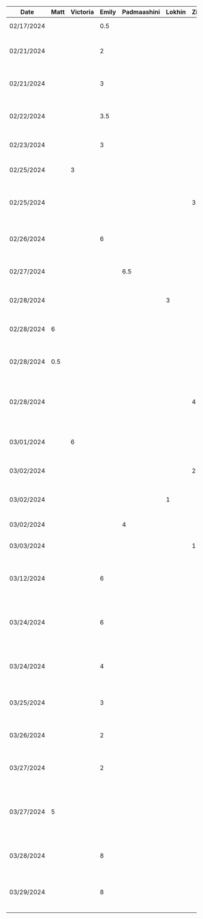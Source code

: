 | Date       | Matt | Victoria | Emily | Padmaashini | Lokhin | Zihe | Task                                                               |
|------------|------|----------|-------|-------------|--------|------|--------------------------------------------------------------------|
| 02/17/2024 |      |          | 0.5   |             |        |      | Set up initial project                                             |
| 02/21/2024 |      |          | 2     |             |        |      | Added template functions for generator                             |
| 02/21/2024 |      |          | 3     |             |        |      | Get random colour and palette from API                             |
| 02/22/2024 |      |          | 3.5   |             |        |      | Display and generate colour palette on click                       |
| 02/23/2024 |      |          | 3     |             |        |      | Fix generator UI and text contrast                                 |
| 02/25/2024 |      | 3        |       |             |        |      | Implementing the menu and navigation bar                           |
| 02/25/2024 |      |          |       |             |        | 3    | Adding functioning photo capturing feature                         |
| 02/26/2024 |      |          | 6     |             |        |      | Implement undo/redo for generating palettes                        |
| 02/27/2024 |      |          |       | 6.5         |        |      | Add Preview screen and various UI elements in it                   |
| 02/28/2024 |      |          |       |             | 3      |      | Add colour selection for preview                                   |
| 02/28/2024 | 6    |          |       |             |        |      | Implement UI and API calls to lock/unlock colours                  |
| 02/28/2024 | 0.5  |          |       |             |        |      | Persist locked colours across undo/redo state changes              |
| 02/28/2024 |      |          |       |             |        | 4    | Refactoring photo capturing to better fit software architecture    |
| 03/01/2024 |      | 6        |       |             |        |      | Saving colours locally to database, screen updates                 |
| 03/02/2024 |      |          |       |             |        | 2    | Adding image importing functionality                               |
| 03/02/2024 |      |          |       |             | 1      |      | Refactor Model into separate files and fix conflicts               |
| 03/02/2024 |      |          |       | 4           |        |      | Accessibility checker                                              |
| 03/03/2024 |      |          |       |             |        | 1    | Add sample image color template                                    |
| 03/12/2024 |      |          | 6     |             |        |      | Increase or decrease number of colours in palette                  |
| 03/24/2024 |      |          | 6     |             |        |      | Implement plumbing to handle our own colour generation methods     |
| 03/24/2024 |      |          | 4     |             |        |      | Add complementary colour generation mode                           |
| 03/25/2024 |      |          | 3     |             |        |      | Add analogous colour generation mode                               |
| 03/26/2024 |      |          | 2     |             |        |      | Add random colour generator mode                                   |
| 03/27/2024 |      |          | 2     |             |        |      | Fetch colour name and display it in generator                      |
| 03/27/2024 | 5    |          |       |             |        |      | Add menu to choose generation mode, add monochrome generation mode |
| 03/28/2024 |      |          | 8     |             |        |      | Add gradient colour generator mode                                 |
| 03/29/2024 |      |          | 8     |             |        |      | Create list of trademarked colours and warn user if used           |